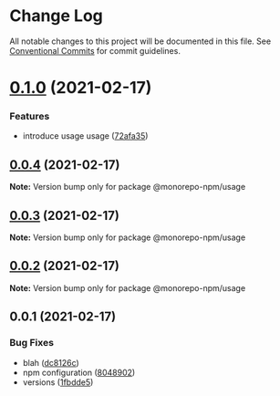 # Change Log

All notable changes to this project will be documented in this file.
See [Conventional Commits](https://conventionalcommits.org) for commit guidelines.

# [0.1.0](https://github.com/developer239/monorepo-npm/compare/@monorepo-npm/usage@0.0.4...@monorepo-npm/usage@0.1.0) (2021-02-17)


### Features

* introduce usage usage ([72afa35](https://github.com/developer239/monorepo-npm/commit/72afa358f189b5262d7a2f9ac6220efa8b89a7b3))





## [0.0.4](https://github.com/developer239/monorepo-npm/compare/@monorepo-npm/usage@0.0.3...@monorepo-npm/usage@0.0.4) (2021-02-17)

**Note:** Version bump only for package @monorepo-npm/usage





## [0.0.3](https://github.com/developer239/monorepo-npm/compare/@monorepo-npm/usage@0.0.2...@monorepo-npm/usage@0.0.3) (2021-02-17)

**Note:** Version bump only for package @monorepo-npm/usage





## [0.0.2](https://github.com/developer239/monorepo-npm/compare/@monorepo-npm/usage@0.0.1...@monorepo-npm/usage@0.0.2) (2021-02-17)

**Note:** Version bump only for package @monorepo-npm/usage





## 0.0.1 (2021-02-17)


### Bug Fixes

* blah ([dc8126c](https://github.com/developer239/monorepo-npm/commit/dc8126caa5a27a58bf094063cf002e8bfabc7714))
* npm configuration ([8048902](https://github.com/developer239/monorepo-npm/commit/804890284f5b2e56282fc8a6b1b45440f01831be))
* versions ([1fbdde5](https://github.com/developer239/monorepo-npm/commit/1fbdde551d8ebbeee37cd276eb6745e742802266))
